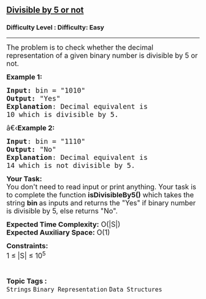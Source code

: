 <h2><a href="https://www.geeksforgeeks.org/problems/divisible-by-5-or-not-14509/1?page=2&category=Strings&difficulty=Easy&status=unsolved&sortBy=submissions">Divisible by 5 or not</a></h2><h3>Difficulty Level : Difficulty: Easy</h3><hr><div class="problems_problem_content__Xm_eO"><p><span style="font-size:18px">The problem is to check whether the decimal representation of a given binary number is divisible by 5 or not.</span></p>

<p><span style="font-size:18px"><strong>Example 1:</strong></span></p>

<pre><span style="font-size:18px"><strong>Input: </strong>bin = "1010"
<strong>Output:</strong> "Yes"
<strong>Explanation</strong>: Decimal equivalent is
10 which is divisible by 5.
</span></pre>

<p><span style="font-size:18px">â€‹<strong>Example 2:</strong></span></p>

<pre><span style="font-size:18px"><strong>Input</strong>: bin = "1110"
<strong>Output:</strong> "No"
<strong>Explanation</strong>: Decimal equivalent is
14 which is not divisible by 5.</span></pre>

<p><span style="font-size:18px"><strong>Your Task:&nbsp;&nbsp;</strong><br>
You don't need to read input or print anything. Your task is to complete the function&nbsp;<strong>isDivisibleBy5()</strong>&nbsp;which takes the string&nbsp;<strong>bin&nbsp;</strong>as inputs and returns the "Yes" if binary number is divisible by 5, else returns "No".</span></p>

<p><span style="font-size:18px"><strong>Expected Time Complexity:</strong>&nbsp;O(|S|)<br>
<strong>Expected Auxiliary Space:</strong>&nbsp;O(1)</span></p>

<p><span style="font-size:18px"><strong>Constraints:</strong><br>
1 ≤ |S| ≤&nbsp;10<sup>5</sup></span></p>
</div><br><p><span style=font-size:18px><strong>Topic Tags : </strong><br><code>Strings</code>&nbsp;<code>Binary Representation</code>&nbsp;<code>Data Structures</code>&nbsp;